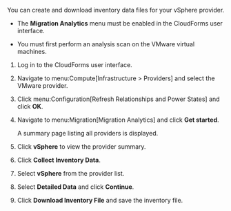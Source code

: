 You can create and download inventory data files for your vSphere
provider.

  - The **Migration Analytics** menu must be enabled in the CloudForms
    user interface.

  - You must first perform an analysis scan on the VMware virtual
    machines.

<!-- end list -->

1.  Log in to the CloudForms user interface.

2.  Navigate to menu:Compute\[Infrastructure \> Providers\] and select
    the VMware provider.

3.  Click menu:Configuration\[Refresh Relationships and Power States\]
    and click **OK**.

4.  Navigate to menu:Migration\[Migration Analytics\] and click **Get
    started**.
    
    A summary page listing all providers is displayed.

5.  Click **vSphere** to view the provider summary.

6.  Click **Collect Inventory Data**.

7.  Select **vSphere** from the provider list.

8.  Select **Detailed Data** and click **Continue**.

9.  Click **Download Inventory File** and save the inventory file.
